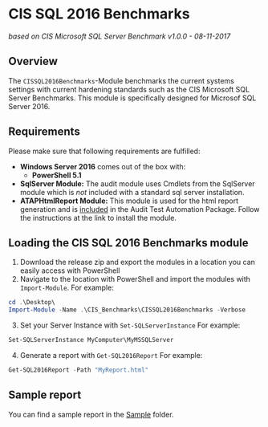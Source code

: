# CIS SQL 2016 Benchmarks

_based on CIS Microsoft SQL Server Benchmark v1.0.0 - 08-11-2017_

## Overview

The `CISSQL2016Benchmarks`-Module benchmarks the current systems settings with current hardening standards such as the CIS Microsoft SQL Server Benchmarks. This module is specifically designed for Microsof SQL Server 2016.

## Requirements

Please make sure that following requirements are fulfilled:

* **Windows Server 2016** comes out of the box with:
    * **PowerShell 5.1**
* **SqlServer Module:** The audit module uses Cmdlets from the SqlServer module which is *not* included with a standard sql server installation.
* **ATAPHtmlReport Module:** This module is used for the html report generation and is [included](../ATAPHtmlReport) in the Audit Test Automation Package. Follow the instructions at the link to install the module.

## Loading the CIS SQL 2016 Benchmarks module

1. Download the release zip and export the modules in a location you can easily access with PowerShell
2. Navigate to the location with PowerShell and import the modules with `Import-Module`. For example:
```Powershell
cd .\Desktop\
Import-Module -Name .\CIS_Benchmarks\CISSQL2016Benchmarks -Verbose
```
3. Set your Server Instance with `Set-SQLServerInstance` For example:
```Powershell
Set-SQLServerInstance MyComputer\MyMSSQLServer
```
4. Generate a report with `Get-SQL2016Report` For example:
```PowerShell
Get-SQL2016Report -Path "MyReport.html"
```

## Sample report

You can find a sample report in the [Sample](Sample) folder.
